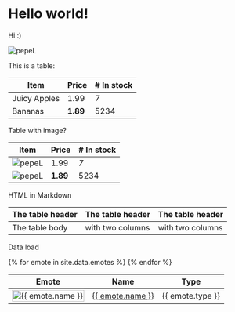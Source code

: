 # Hello world!

Hi :)

![pepeL](https://cdn.betterttv.net/emote/5b53f5f2e78929110b2ac92c/3x)

This is a table:

| Item         | Price    | # In stock |
| ------------ | -------- | ---------- |
| Juicy Apples | 1.99     | _7_        |
| Bananas      | **1.89** | 5234       |

Table with image?

| Item                                                                  | Price    | # In stock |
| --------------------------------------------------------------------- | -------- | ---------- |
| ![pepeL](https://cdn.betterttv.net/emote/5b53f5f2e78929110b2ac92c/3x) | 1.99     | _7_        |
| ![pepeL](https://cdn.betterttv.net/emote/5b53f5f2e78929110b2ac92c/2x) | **1.89** | 5234       |

HTML in Markdown

<table>
    <thead>
        <tr>
            <th>The table header</th>
            <th>The table header</th>
            <th>The table header</th>
        </tr>
    </thead>
    <tbody>
        <tr>
            <td>The table body</td>
            <td>with two columns</td>
            <td>with two columns</td>
        </tr>
    </tbody>
</table>

Data load

<style type="text/css">
  .emote-thumbnail {
    height: 100%;
    max-height: 50px;
  }
</style>

<table>
  <thead>
    <tr>
      <th>Emote</th>
      <th>Name</th>
      <th>Type</th>
    </tr>
  </thead>
  <tbody>
  {% for emote in site.data.emotes %}
    <tr>
      <td>
        <img
          class="emote-thumbnail"
          src="{{ emote.img_url }}"
          alt="{{ emote.name }}"
          title="{{ emote.name }}"
        />
      </td>
      <td><a href="{{ emote.page_url }}"> {{ emote.name }} </a></td>
      <td>{{ emote.type }}</td>
    </tr>
  {% endfor %}
  </tbody>
</table>
